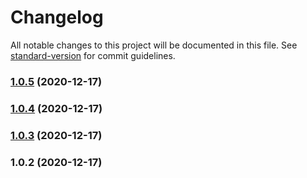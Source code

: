 # Changelog

All notable changes to this project will be documented in this file. See [standard-version](https://github.com/conventional-changelog/standard-version) for commit guidelines.

### [1.0.5](https://code.byted.org///compare/v1.0.4...v1.0.5) (2020-12-17)

### [1.0.4](https://code.byted.org///compare/v1.0.3...v1.0.4) (2020-12-17)

### [1.0.3](///compare/v1.0.2...v1.0.3) (2020-12-17)

### 1.0.2 (2020-12-17)
